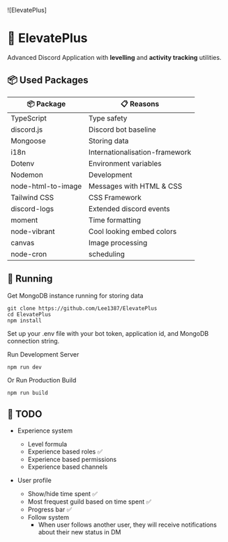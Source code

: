 ![ElevatePlus]

# 🌌 ElevatePlus

Advanced Discord Application with **levelling** and **activity tracking** utilities.

## 📦 Used Packages

| 📦 Package         | 📋 Reasons                     |
| ------------------ | ------------------------------ |
| TypeScript         | Type safety                    |
| discord.js         | Discord bot baseline           |
| Mongoose           | Storing data                   |
| i18n               | Internationalisation-framework |
| Dotenv             | Environment variables          |
| Nodemon            | Development                    |
| node-html-to-image | Messages with HTML & CSS       |
| Tailwind CSS       | CSS Framework                  |
| discord-logs       | Extended discord events        |
| moment             | Time formatting                |
| node-vibrant       | Cool looking embed colors      |
| canvas             | Image processing               |
| node-cron          | scheduling                     |

## 🚀 Running

Get MongoDB instance running for storing data

```
git clone https://github.com/Lee1387/ElevatePlus
cd ElevatePlus
npm install
```

Set up your .env file with your bot token, application id, and MongoDB connection string.

Run Development Server

```
npm run dev
```

Or
Run Production Build

```
npm run build
```

## 🚧 TODO

- Experience system

  - Level formula
  - Experience based roles ✅
  - Experience based permissions
  - Experience based channels

- User profile

  - Show/hide time spent ✅
  - Most frequest guild based on time spent ✅
  - Progress bar ✅
  - Follow system
    - When user follows another user, they will receive notifications about their new status in DM
